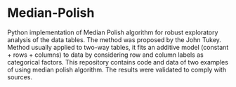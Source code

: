 Median-Polish
=============

   Python implementation of Median Polish algorithm for robust exploratory analysis of the data tables.
The method was proposed by the John Tukey. Method usually applied to two-way tables, it fits an additive model
(constant + rows + columns) to data by considering row and column labels as categorical factors. 
   This repository contains code  and data of two examples of using median polish algorithm. The results were 
validated to comply with sources.

